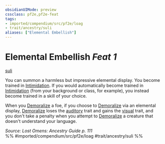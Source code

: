 ```yaml
---
obsidianUIMode: preview
cssclass: pf2e,pf2e-feat
tags:
- imported/compendium/src/pf2e/loag
- trait/ancestry/suli
aliases: ["Elemental Embellish"]
---
```

# Elemental Embellish  *Feat 1*  
[suli](suli-b2.md)  


You can summon a harmless but impressive elemental display. You become trained in [Intimidation](../skills.md#Intimidation). If you would automatically become trained in [Intimidation](../skills.md#Intimidation) (from your background or class, for example), you instead become trained in a skill of your choice.

When you [Demoralize](demoralize.md) a foe, if you choose to [Demoralize](demoralize.md) via an elemental display, [Demoralize](demoralize.md) loses the [auditory](auditory.md) trait and gains the [visual](visual.md) trait, and you don't take a penalty when you attempt to [Demoralize](demoralize.md) a creature that doesn't understand your language.

*Source: Lost Omens: Ancestry Guide p. 111*  
%% #imported/compendium/src/pf2e/loag #trait/ancestry/suli %%